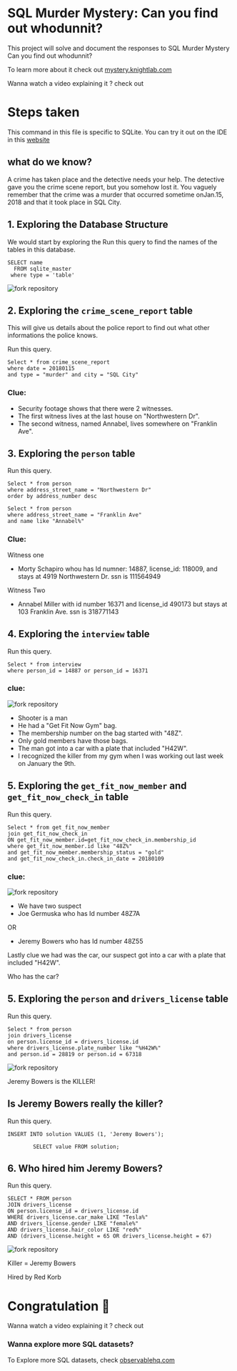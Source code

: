 # SQL Murder Mystery: Can you find out whodunnit?

This project will solve and document the responses to SQL Murder Mystery
Can you find out whodunnit?

To learn more about it check out [mystery.knightlab.com](https://mystery.knightlab.com/)

Wanna watch a video explaining it ? check out []()

# Steps taken

This command in this file is specific to SQLite. You can try it out on the IDE in this [website](https://mystery.knightlab.com/)

## what do we know? 

A crime has taken place and the detective needs your help. The detective gave you the crime scene report, but you somehow lost it. You vaguely remember that the crime was a ​murder​ that occurred sometime on ​Jan.15, 2018​ and that it took place in ​SQL City​.

## 1. Exploring the Database Structure

We would start by exploring the Run this query to find the names of the tables in this database.

```
SELECT name 
  FROM sqlite_master
 where type = 'table'
```

![fork repository](https://github.com/Bennykillua/sql-mysteries-SOLVED/blob/master/Solved%20solution/images/Table%20overview.png)

## 2. Exploring the `crime_scene_report` table
This will give us details about the police report to find out what other informations the police knows.

Run this query.

```
Select * from crime_scene_report
where date = 20180115
and type = "murder" and city = "SQL City"
```

### Clue: 

- Security footage shows that there were 2 witnesses. 
- The first witness lives at the last house on "Northwestern Dr".
- The second witness, named Annabel, lives somewhere on "Franklin Ave".

## 3. Exploring the `person` table

Run this query.
```
Select * from person
where address_street_name = "Northwestern Dr"
order by address_number desc
```

```
Select * from person
where address_street_name = "Franklin Ave"
and name like "Annabel%"
```

### Clue:

Witness one 
- Morty Schapiro whou has Id numner: 14887, license_id: 118009,	and stays at 4919	Northwestern Dr. ssn is 	111564949

Witness Two
- Annabel Miller with id number 16371 and license_id 490173 but stays at 103	Franklin Ave. ssn is	318771143

## 4. Exploring the `interview` table

Run this query.
```
Select * from interview
where person_id = 14887	or person_id = 16371
```

### clue:

![fork repository](https://github.com/Bennykillua/sql-mysteries-SOLVED/blob/master/Solved%20solution/images/2.png)

- Shooter is a man
- He had a "Get Fit Now Gym" bag. 
- The membership number on the bag started with "48Z". 
- Only gold members have those bags. 
- The man got into a car with a plate that included "H42W".
- I recognized the killer from my gym when I was working out last week on January the 9th.

## 5. Exploring the `get_fit_now_member` and `get_fit_now_check_in` table
Run this query.
```
Select * from get_fit_now_member
join get_fit_now_check_in
ON get_fit_now_member.id=get_fit_now_check_in.membership_id
where get_fit_now_member.id like "48Z%"
and get_fit_now_member.membership_status = "gold"
and get_fit_now_check_in.check_in_date = 20180109
```

### clue:

![fork repository](https://github.com/Bennykillua/sql-mysteries-SOLVED/blob/master/Solved%20solution/images/3.png)

- We have two suspect
- Joe Germuska who has Id number 48Z7A

OR 
- Jeremy Bowers who has Id number 48Z55	

Lastly clue we had was the car, our suspect got into a car with a plate that included "H42W".

Who has the car?

## 5. Exploring the `person` and `drivers_license` table

Run this query.
```
Select * from person
join drivers_license
on person.license_id = drivers_license.id
where drivers_license.plate_number like "%H42W%"
and person.id = 28819 or person.id = 67318
```

![fork repository](https://github.com/Bennykillua/sql-mysteries-SOLVED/blob/master/Solved%20solution/images/4.PNG)

Jeremy Bowers is the KILLER!

## Is Jeremy Bowers really the killer?
Run this query.
```
INSERT INTO solution VALUES (1, 'Jeremy Bowers');
        
        SELECT value FROM solution;
```     


## 6. Who hired him Jeremy Bowers?

Run this query.
```
SELECT * FROM person
JOIN drivers_license
ON person.license_id = drivers_license.id
WHERE drivers_license.car_make LIKE "Tesla%"
AND drivers_license.gender LIKE "female%"
AND drivers_license.hair_color LIKE "red%"
AND (drivers_license.height = 65 OR drivers_license.height = 67)
```

![fork repository](https://github.com/Bennykillua/sql-mysteries-SOLVED/blob/master/Solved%20solution/images/Capture.PNG)


Killer = Jeremy Bowers 

Hired by Red Korb

# Congratulation 🎉 

Wanna watch a video explaining it ? check out []()

### Wanna explore more SQL datasets?

To Explore more SQL datasets, check [observablehq.com](https://observablehq.com/@observablehq/curated-datasets)




